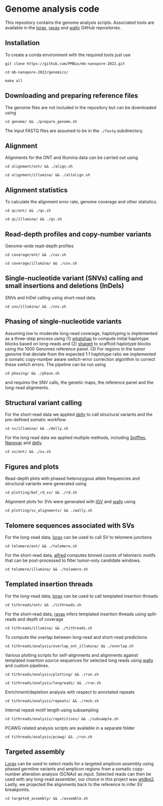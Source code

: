 # Genome analysis code

This repository contains the genome analysis scripts. Associated tools are available in the [lorax](https://github.com/tobiasrausch/lorax), [rayas](https://github.com/tobiasrausch/rayas) and [wally](https://github.com/tobiasrausch/wally) GitHub repositories.

## Installation

To create a conda environment with the required tools just use

`git clone https://github.com/PMBio/mb-nanopore-2022.git`

`cd mb-nanopore-2022/genomics/`

`make all`

## Downloading and preparing reference files

The genome files are not included in the repository but can be downloaded using

`cd genome/ && ./prepare_genome.sh`

The input FASTQ files are assumed to be in the `./fastq` subdirectory.

## Alignment

Alignments for the ONT and Illumina data can be carried out using

`cd alignment/ont/ && ./align.sh`

`cd alignment/illumina/ && ./altalign.sh`

## Alignment statistics

To calculate the alignment error rate, genome coverage and other statistics.

`cd qc/ont/ && ./qc.sh`

`cd qc/illumina/ && ./qc.sh`

## Read-depth profiles and copy-number variants

Genome-wide read-depth profiles

`cd coverage/ont/ && ./cov.sh`

`cd coverage/illumina/ && ./cov.sh`

## Single-nucleotide variant (SNVs) calling and small insertions and deletions (InDels)

SNVs and InDel calling using short-read data.

`cd snv/illumina/ && ./snv.sh`

## Phasing of single-nucleotide variants

Assuming low to moderate long-read coverage, haplotyping is implemented as a three-step process using (1) [whatshap](https://whatshap.readthedocs.io/) to compute initial haplotype blocks based on long-reads and (2) [shapeit](https://odelaneau.github.io/shapeit4/) to scaffold haplotype blocks using the 1000 Genomes reference panel. (3) For regions in the tumor genome that deviate from the expected 1:1 haplotype ratio we implemented a somatic copy-number aware switch-error correction algorithm to correct these switch errors. The pipeline can be run using

`cd phasing/ && ./phase.sh`

and requires the SNV calls, the genetic maps, the reference panel and the long-read alignments.

## Structural variant calling

For the short-read data we applied [delly](https://github.com/dellytools/delly) to call structural variants and the pre-defined somatic workflow.

`cd sv/illumina/ && ./delly.sh`

For the long read data we applied multiple methods, including [Sniffles](https://github.com/fritzsedlazeck/Sniffles), [Nanovar](https://github.com/benoukraflab/nanovar) and [delly](https://github.com/dellytools/delly).

`cd sv/ont/ && ./sv.sh`

## Figures and plots

Read-depth plots with phased heterozygous allele frequencies and structural variants were generated using

`cd plotting/baf_rd_sv/ && ./rd.sh`

Alignment plots for SVs were generated with [IGV](https://software.broadinstitute.org/software/igv/) and [wally](https://github.com/tobiasrausch/wally) using

`cd plotting/sv_alignments/ && ./wally.sh`

## Telomere sequences associated with SVs

For the long-read data, [lorax](https://github.com/tobiasrausch/lorax) can be used to call SV to telomere junctions

`cd telomere/ont/ && ./telomere.sh`

For the short-read data, [alfred](https://github.com/tobiasrausch/alfred) computes binned counts of telomeric motifs that can be post-processed to filter tumor-only candidate windows.

`cd telomere/illumina/ && ./telomere.sh`

## Templated insertion threads

For the long-read data, [lorax](https://github.com/tobiasrausch/lorax) can be used to call templated insertion threads

`cd tithreads/ont/ && ./tithreads.sh`

For the short-read data, [rayas](https://github.com/tobiasrausch/rayas) infers templated insertion threads using split-reads and depth of coverage

`cd tithreads/illumina/ && ./tithreads.sh`

To compute the overlap between long-read and short-read predictions

`cd tithreads/analysis/overlap_ont_illumina/ && ./overlap.sh`

Various plotting scripts for self-alignments and alignments against templated insertion source sequences for selected long reads using [wally](https://github.com/tobiasrausch/wally) and custom pipelines.

`cd tithreads/analysis/plotting/ && ./run.sh`

`cd tithreads/analysis/longreads/ && ./run.sh`

Enrichment/depletion analysis with respect to annotated repeats

`cd tithreads/analysis/repeats/ && ./rmsk.sh`

Internal repeat motif length using subsampling

`cd tithreads/analysis/repetitions/ && ./subsample.sh`

PCAWG related analysis scripts are available in a separate folder

`cd tithreads/analysis/pcawg/ && ./run.sh`

## Targeted assembly

[Lorax](https://github.com/tobiasrausch/lorax) can be used to select reads for a targeted amplicon assembly using phased germline variants and amplicon regions from a somatic copy-number alteration analysis (SCNAs) as input. Selected reads can then be used with any long-read assembler, our choice in this project was [wtdbg2](https://github.com/ruanjue/wtdbg2). Lastly, we projected the alignments back to the reference to infer SV breakpoints.

`cd targeted_assembly/ && ./assemble.sh`

